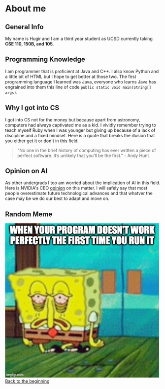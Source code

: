 # About me
## General Info
My name is Hugir and I am a third year student as UCSD currently taking **CSE 110, 150B, and 105**.
## Programming Knowledge
I am programmer that is proficient at Java and C++. I also know Python and a little bit of HTML but I hope to get better at those two. The first programming language I learned was Java, everyone who learns Java has engrained into them this line of code ```public static void main(String[] args)```.
## Why I got into CS
I got into CS not for the money but because apart from astronomy, computers had always captivated me as a kid. I vividly remember trying to teach myself Ruby when I was younger but giving up because of a lack of discipline and a fixed mindset. Here is a quote that breaks the illusion that you either get it or don't in this field.
> "No one in the brief history of computing has ever written a piece of perfect software. It’s unlikely that you’ll be the first." - Andy Hunt
## Opinion on AI
As other undergrads I too am worried about the implication of AI in this field. Here is NVIDIA's CEO [opinion](https://developers.slashdot.org/story/24/02/26/1322242/nvidia-ceo-says-kids-shouldnt-learn-to-code?utm_source=rss1.0mainlinkanon&utm_medium=feed) on this matter. I will safely say that most people overestimate future technological advances and that whatver the case may be we do our best to adapt and move on.
## Random Meme
![Random Meme](meme.png)
[Back to the beginning](#about-me)